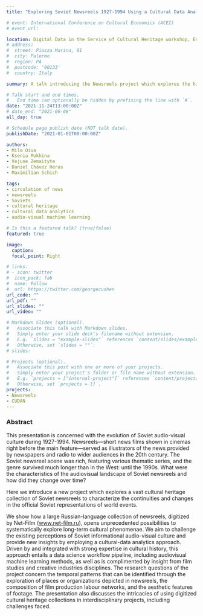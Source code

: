 ```yaml
---
title: "Exploring Soviet Newsreels 1927-1994 Using a Cultural Data Analytics Approach"

# event: International Conference on Cultural Economics (ACEI)
# event_url: 

location: Digital Data in the Service of Cultural Heritage workshop, Estonian Maritime Museum & School of Humanities, Tallinn University, Estonia
# address:
#  street: Piazza Marina, 61
#  city: Palermo
#  region: PA
#  postcode: '90133'
#  country: Italy

summary: A talk introducing the Newsreels project which explores the historical circulation of news via an audio-visual cultural heritage collection.

# Talk start and end times.
#   End time can optionally be hidden by prefixing the line with `#`.
date: "2021-11-24T13:00:00Z"
# date_end: "2021-06-08"
all_day: true

# Schedule page publish date (NOT talk date).
publishDate: "2021-01-01T00:00:00Z"

authors: 
- Mila Oiva
- Ksenia Mukhina
- Vejune Zemaityte
- Daniel Chávez Heras
- Maximilian Schich

tags:
- circulation of news
- newsreels
- Soviets
- cultural heritage
- cultural data analytics
- audio-visual machine learning

# Is this a featured talk? (true/false)
featured: true

image:
  caption: 
  focal_point: Right

# links:
# - icon: twitter
#  icon_pack: fab
#  name: Follow
#  url: https://twitter.com/georgecushen
url_code: ""
url_pdf: ""
url_slides: ""
url_video: ""

# Markdown Slides (optional).
#   Associate this talk with Markdown slides.
#   Simply enter your slide deck's filename without extension.
#   E.g. `slides = "example-slides"` references `content/slides/example-slides.md`.
#   Otherwise, set `slides = ""`.
# slides:

# Projects (optional).
#   Associate this post with one or more of your projects.
#   Simply enter your project's folder or file name without extension.
#   E.g. `projects = ["internal-project"]` references `content/project/deep-learning/index.md`.
#   Otherwise, set `projects = []`.
projects:
- Newsreels
- CUDAN
---
```


### Abstract

This presentation is concerned with the evolution of Soviet audio-visual culture during 1927-1994. Newsreels—short news films shown in cinemas right before the main feature—served as illustrators of the news provided by newspapers and radio to wider audiences in the 20th century. The Soviet newsreel scene was rich, featuring various thematic series, and the genre survived much longer than in the West: until the 1990s. What were the characteristics of the audiovisual landscape of Soviet newsreels and how did they change over time? 

Here we introduce a new project which explores a vast cultural heritage collection of Soviet newsreels to characterize the continuities and changes in the official Soviet representations of world events. 

We show how a large Russian-language collection of newsreels, digitized by Net-Film (www.net-film.ru), opens unprecedented possibilities to systematically explore long-term cultural  phenomenae. We aim to challenge the existing perceptions of Soviet informational audio-visual culture and provide new insights by employing a cultural-data analytics approach. Driven by and integrated with strong expertise in cultural history, this approach entails a data science workflow pipeline, including audiovisual machine learning methods, as well as is complimented by insight from film studies and creative industries disciplines. The research questions of the project concern the temporal patterns that can be identified  through the exploration of places or organizations depicted in newsreels, the composition of film production labour networks, and the aesthetic features of footage. The presentation also discusses the intricacies of using digitized cultural heritage collections in interdisciplinary projects, including challenges faced.